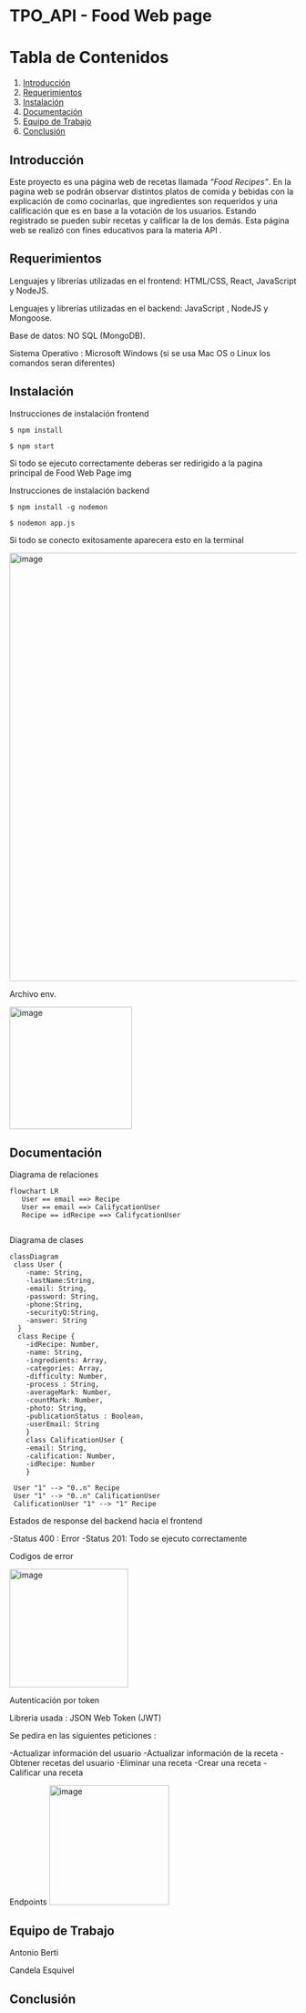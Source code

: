 
# TPO_API - Food Web page
# Tabla de Contenidos
1. [Introducción](#Introducción)
2. [Requerimientos](#Requerimientos)
3. [Instalación](#Instalación)
4. [Documentación](#Documentación)
5. [Equipo de Trabajo](#EquipodeTrabajo)
6. [Conclusión](#Conclusión)

## Introducción
Este proyecto es una página web de recetas llamada *“Food Recipes”*. En la pagina web se podrán observar distintos platos de comida y bebidas con la explicación de como cocinarlas, que ingredientes son requeridos y una calificación que es en base a la votación de los usuarios. Estando registrado se pueden subir recetas y calificar la de los demás.
Esta página web se realizó con fines educativos para la materia API .

## Requerimientos

Lenguajes y librerías utilizadas en el frontend: HTML/CSS, React, JavaScript y NodeJS.

Lenguajes y librerías utilizadas en el backend: JavaScript , NodeJS y Mongoose.

Base de datos: NO SQL (MongoDB).

Sistema Operativo :  Microsoft Windows (si se usa Mac OS o Linux los comandos seran diferentes)


## Instalación
 Instrucciones de instalación frontend
```console
$ npm install
```
```console
$ npm start
```
Si todo se ejecuto correctamente deberas ser redirigido a la pagina principal de Food Web Page 
img

Instrucciones de instalación backend
```console
$ npm install -g nodemon
```
```console
$ nodemon app.js
```
Si todo se conecto exitosamente aparecera esto en la terminal 

<img width="752" alt="image" src="https://user-images.githubusercontent.com/80803466/178825049-e2f3a632-ee49-4965-94a3-3a53142bc98e.png">

Archivo env.

<img width="215" alt="image" src="https://user-images.githubusercontent.com/80803466/178826725-6aaf2f85-7dc9-4a85-a32e-2c2994a52bee.png">

## Documentación
Diagrama de relaciones
```mermaid
flowchart LR
   User == email ==> Recipe
   User == email ==> CalifycationUser
   Recipe == idRecipe ==> CalifycationUser
   
```
Diagrama de clases

```mermaid
classDiagram
 class User {
    -name: String,
    -lastName:String,
    -email: String,
    -password: String,
    -phone:String,
    -securityQ:String,
    -answer: String
  }
  class Recipe {
    -idRecipe: Number,
    -name: String,
    -ingredients: Array,
    -categories: Array,
    -difficulty: Number,
    -process : String,
    -averageMark: Number,
    -countMark: Number,
    -photo: String,
    -publicationStatus : Boolean,
    -userEmail: String 
    }
    class CalificationUser {
    -email: String,
    -calification: Number,
    -idRecipe: Number
    }
    
 User "1" --> "0..n" Recipe
 User "1" --> "0..n" CalificationUser
 CalificationUser "1" --> "1" Recipe
```
Estados de response del backend hacia el frontend

-Status 400 : Error
-Status 201: Todo se ejecuto correctamente

Codigos de error 

<img width="208" alt="image" src="https://user-images.githubusercontent.com/80803466/178833275-b1031232-6a59-4ca9-9896-483fc33e9597.png">

Autenticación por token

Libreria usada : JSON Web Token (JWT)       

Se pedira en las siguientes peticiones :

-Actualizar información del usuario
-Actualizar información de la receta
-Obtener recetas del usuario
-Eliminar una receta
-Crear una receta
-Calificar una receta

Endpoints
<img width="210" alt="image" src="https://user-images.githubusercontent.com/80803466/178838163-7be452b0-5be5-4df5-906d-7b43261d8844.png">



## Equipo de Trabajo
Antonio Berti

Candela Esquivel

## Conclusión





